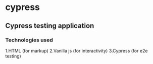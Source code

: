 # cypress

## Cypress testing application

### Technologies used
   1.HTML (for markup)
   2.Vanilla js (for interactivity)
   3.Cypress (for e2e testing)
